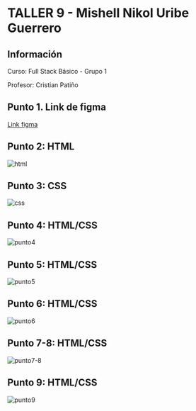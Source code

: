 <h1>TALLER 9 - Mishell Nikol Uribe Guerrero</h1>

<h2>Información</h2>

<p>Curso: Full Stack Básico - Grupo 1</p>
<p>Profesor: Cristian Patiño</p>

<h2>Punto 1. Link de figma</h2>
<a href="https://www.figma.com/file/V1YieM77qmXFlHb7peq7iR/Mishell-Uribe-Guerrero%2Fejercicio1%2FFull-Stack?type=design&node-id=0%3A1&t=4GALB9MsgKlRdEEO-1"> Link figma</a>

<h2>Punto 2: HTML</h2>
<img src="./Public/Image/HTML.png" alt="html">

<h2>Punto 3: CSS </h2>
<img src="./Public/Image/css.png" alt="css">

<h2>Punto 4: HTML/CSS </h2>
<img src="./Public/Image/Punto4.png" alt="punto4">

<h2>Punto 5: HTML/CSS </h2>
<img src="./Public/Image/Punto5.png" alt="punto5">

<h2>Punto 6: HTML/CSS </h2>
<img src="./Public/Image/Punto6.png" alt="punto6">

<h2>Punto 7-8: HTML/CSS </h2>
<img src="./Public/Image/Punto7.png" alt="punto7-8">

<h2>Punto 9: HTML/CSS </h2>
<img src="./Public/Image/Punto-9.png" alt="punto9">